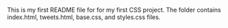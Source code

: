 This is my first README file for for my first CSS project. 
The folder contains index.html, tweets.html, base.css, and styles.css files.